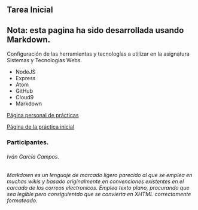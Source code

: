 ## Tarea Inicial

Nota: esta pagina ha sido desarrollada usando Markdown.
--------------------------------------------------------
Configuración de las herramientas y tecnologías a utilizar en la asignatura Sistemas y Tecnologías Webs.

* NodeJS
* Express
* Atom
* GitHub
* Cloud9
* Markdown

[Página personal de prácticas](http://alu0100693737.github.io/)

[Página de la práctica inicial](http://alu0100693737.github.io/Prct01PL/)

### Participantes.
###### Iván García Campos.

###### Markdown es un lenguaje de marcado ligero parecido al que se emplea en muchas wikis y basado originalmente en convenciones existentes en el carcado de los correos electronicos. Emplea texto plano, procurando que sea legible pero consiguientdo que se convierta en XHTML correctamente formateado.
